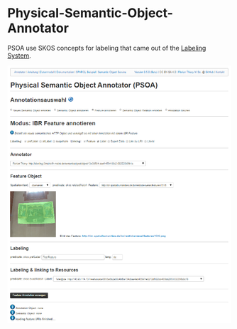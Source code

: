 # Physical-Semantic-Object-Annotator

PSOA use SKOS concepts for labeling that came out of the [Labeling System](https://github.com/florianthiery/Physical-Semantic-Object-Annotator).

<img src="https://raw.githubusercontent.com/florianthiery/Physical-Semantic-Object-Annotator/master/img/PSOA_Annotator_Example.PNG">

